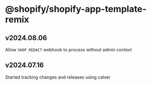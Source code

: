 # @shopify/shopify-app-template-remix

## v2024.08.06
Allow `SHOP_REDACT` webhook to process without admin context

## v2024.07.16

Started tracking changes and releases using calver
